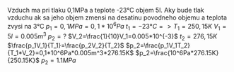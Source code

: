 Vzduch ma pri tlaku 0,1MPa a teplote -23°C objem 5l. Aky bude tlak vzduchu ak sa jeho objem zmensi na desatinu povodneho objemu a teplota zvysi na 3°C
$p_1=0,1MPa=0,1*10^6Pa$
$t_1=-23°C=>T_1=250,15K$
$V_1=5l=0.005m^3$
$p_2=?$
$V_2=\frac{1}{10}V_1=0.005*10^{-3}$
$t_2=276,15K$
$\frac{p_1V_1}{T_1}=\frac{p_2V_2}{T_2}$
$p_2=\frac{p_1V_1T_2}{T_1*V_2}=0,1*10^6Pa*0.005m^3*276.15K$
$p_2=\frac{10^6Pa*276.15K}{250.15K}$
$p_2=1.1MPa$
